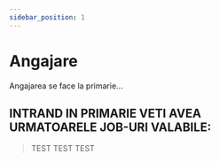 ```yaml
---
sidebar_position: 1
---
```


# Angajare

Angajarea se face la primarie...
## INTRAND IN PRIMARIE VETI AVEA URMATOARELE JOB-URI VALABILE: 
> TEST
> TEST 
> TEST
